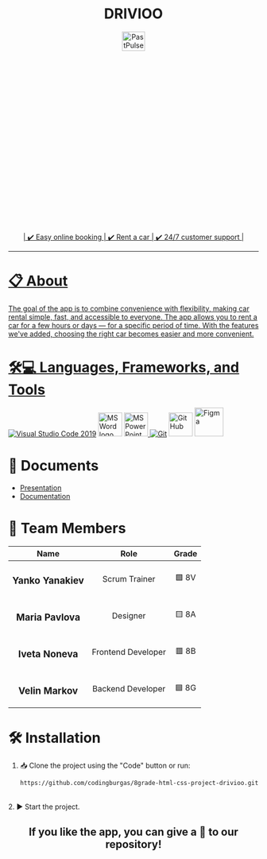 <h1 align="center" ><b> DRIVIOO  </b></h1>
<div align="center">
<a href=" rel="noopener">
<img width=30% height=10% src="https://media3.giphy.com/media/v1.Y2lkPTc5MGI3NjExZ3FpMzl6ZmF4ZTRoMmRjb2FxczY2YjVndGQ5dWtuaHkwZXF5cXh1bSZlcD12MV9pbnRlcm5hbF9naWZfYnlfaWQmY3Q9Zw/RKTFQZpTOuLaoCcn71/giphy.gif" alt="PastPulse-logo">
</div>
<div align="center">
    <p>| ✔️​ Easy online booking | ✔️ Rent a car | ✔️​ 24/7 customer support | </p>
</div>

---

# 📋 About
The goal of the app is to combine convenience with flexibility, making car rental simple, fast, and accessible to everyone. The app allows you to rent a car for a few hours or days — for a specific period of time. With the features we've added, choosing the right car becomes easier and more convenient.





# 🛠️💻 Languages, Frameworks, and Tools
<p align="left">
  
  <a href="https://code.visualstudio.com/"><img src="https://img.icons8.com/color/48/null/visual-studio-code-2019.png" alt="Visual Studio Code 2019"/></a>
  <a href="https://www.microsoft.com/en-ww/microsoft-365/word"><img src="https://img.icons8.com/fluency/48/000000/microsoft-word-2019.png" alt="MS Word logo" width=48px /></a>
  <a href="https://www.microsoft.com/en-us/microsoft-365/powerpoint"><img src="https://img.icons8.com/fluency/48/000000/microsoft-powerpoint-2019.png" alt="MS PowerPoint logo" width=48px />
  <a href="https://git-scm.com/"><img src="https://img.icons8.com/color/48/000000/git.png" alt="Git"/></a>
  <a href="https://git-scm.com/"><img src="https://cdn-icons-png.flaticon.com/512/25/25231.png" alt="GitHub" heigh=48px width=48px/></a>
  <img src="https://sb.kaleidousercontent.com/67418/900x900/af5236a63b/figma.jpg" alt="Figma" heigh=55px width=58px>
  
</p> 

# 📁 Documents
+ [Presentation]()
+ [Documentation]()

# 👥 Team Members

| Name | Role | Grade |
| :---:   | :---: | :---: |
| <h3>Yanko Yanakiev</a></h3> | Scrum Trainer  |🟩 8V |
| <h3>Maria Pavlova</a></h3> | Designer |🟨 8A |
| <h3>Iveta Noneva</a></h3> |  Frontend Developer  |🟥 8B |
| <h3>Velin Markov</a></h3> |   Backend Developer  |​🟦​ 8G|

# 🛠️ Installation
1. 📥 Clone the project using the "Code" button or run:
   ```bash
   https://github.com/codingburgas/8grade-html-css-project-drivioo.git
<br>
2. ▶️ Start the project.


<h2 align="center">
 If you like the app, you can give a 🌟 to our repository!
</h2>
